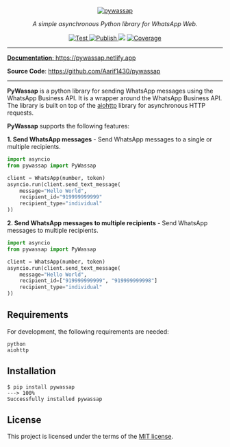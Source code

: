 <p align="center">
  <a href="https://pywassap.netlify.app"><img src="https://pywassap.netlify.app/img/logo-margin/pywassap-logo.png" alt="pywassap"></a>
</p>
<p align="center">
    <em> A simple asynchronous Python library for WhatsApp Web.</em>
</p>
<p align="center">
<a href="https://github.com/Aarif1430/pywassap/actions/workflows/test.yml" target="_blank">
    <img src="https://github.com/Aarif1430/pywassap/actions/workflows/test.yml/badge.svg" alt="Test">
</a>
<a href="https://github.com/Aarif1430/pywassap/actions/workflows/publish.yml" target="_blank">
    <img src="https://github.com/Aarif1430/pywassap/actions/workflows/publish.yml/badge.svg" alt="Publish">
</a>
<a href="https://github.com/Aarif1430/pywassap/pulse" alt="Activity">
    <img src="https://img.shields.io/github/commit-activity/m/Aarif1430/pywassap" /></a>
<a href="https://github.com/Aarif1430/pywassap/actions/workflows/smokeshow.yml" target="_blank">
    <img src="https://github.com/Aarif1430/pywassap/actions/workflows/smokeshow.yml/badge.svg" alt="Coverage">
</p>
</p>

---

**Documentation**: <a href="https://pywassap.netlify.app" target="_blank">https://pywassap.netlify.app</a>

**Source Code**: <a href="https://github.com/Aarif1430/pywassap" target="_blank">https://github.com/Aarif1430/pywassap</a>

---
**PyWassap** is a python library for sending WhatsApp messages using the WhatsApp Business API. It is a wrapper around the WhatsApp Business API. The library is built on top of the [aiohttp](https://pypi.org/project/aiohttp/) library for asynchronous HTTP requests.

**PyWassap** supports the following features:

**1. Send WhatsApp messages** - Send WhatsApp messages to a single or multiple recipients.

```Python
import asyncio
from pywassap import PyWassap

client = WhatsApp(number, token)
asyncio.run(client.send_text_message(
    message="Hello World",
    recipient_id="919999999999"
    recipient_type="individual"
))
```

**2. Send WhatsApp messages to multiple recipients** - Send WhatsApp messages to multiple recipients.

```Python
import asyncio
from pywassap import PyWassap

client = WhatsApp(number, token)
asyncio.run(client.send_text_message(
    message="Hello World",
    recipient_id=["919999999999", "919999999998"]
    recipient_type="individual"
))
```


## Requirements
For development, the following requirements are needed:
```console
python
aiohttp
```

## Installation

<div class="termy">

```console
$ pip install pywassap
---> 100%
Successfully installed pywassap
```

</div>

## License

This project is licensed under the terms of the [MIT license](https://github.com/Aarif1430/pywassap/blob/main/LICENSE).
